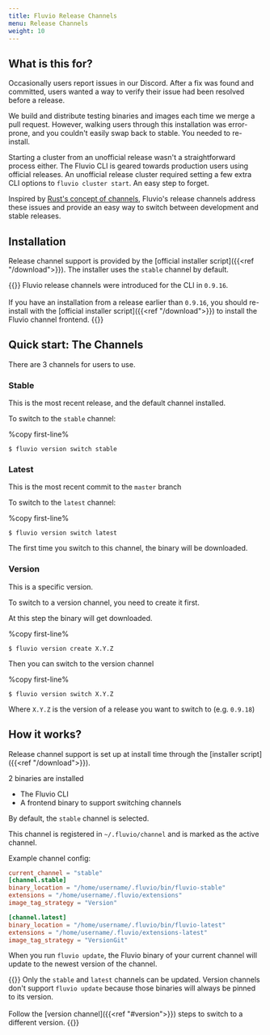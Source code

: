 ```yaml
---
title: Fluvio Release Channels
menu: Release Channels
weight: 10
---
```


## What is this for?

Occasionally users report issues in our Discord. After a fix was found and committed, users wanted a way to verify their issue had been resolved before a release.

We build and distribute testing binaries and images each time we merge a pull request. However, walking users through this installation was error-prone, and you couldn't easily swap back to stable. You needed to re-install.

Starting a cluster from an unofficial release wasn't a straightforward process either. The Fluvio CLI is geared towards production users using official releases. An unofficial release cluster required setting a few extra CLI options to `fluvio cluster start`. An easy step to forget.

Inspired by [Rust's concept of channels](https://rust-lang.github.io/rustup/concepts/channels.html), Fluvio's release channels address these issues and provide an easy way to switch between development and stable releases.

## Installation

Release channel support is provided by the [official installer script]({{<ref "/download">}}). The installer uses the `stable` channel by default. 

{{<caution>}}
Fluvio release channels were introduced for the CLI in `0.9.16`.
<br><br>
If you have an installation from a release earlier than `0.9.16`, you should re-install with the [official installer script]({{<ref "/download">}}) to install the Fluvio channel frontend.
{{</caution>}}

## Quick start: The Channels

There are 3 channels for users to use.

### Stable
This is the most recent release, and the default channel installed.

To switch to the `stable` channel:

%copy first-line%
```shell
$ fluvio version switch stable
```

### Latest
This is the most recent commit to the `master` branch

To switch to the `latest` channel:

%copy first-line%
```shell
$ fluvio version switch latest 
```

The first time you switch to this channel, the binary will be downloaded.

### Version
This is a specific version.

To switch to a version channel, you need to create it first.

At this step the binary will get downloaded.

%copy first-line%
```shell
$ fluvio version create X.Y.Z 
```

Then you can switch to the version channel

%copy first-line%
```shell
$ fluvio version switch X.Y.Z 
```

Where `X.Y.Z` is the version of a release you want to switch to (e.g. `0.9.18`)

## How it works?

Release channel support is set up at install time through the [installer script]({{<ref "/download">}}).

2 binaries are installed
* The Fluvio CLI
* A frontend binary to support switching channels

By default, the `stable` channel is selected.

This channel is registered in `~/.fluvio/channel` and is marked as the active channel.

Example channel config:

```toml
current_channel = "stable"
[channel.stable]
binary_location = "/home/username/.fluvio/bin/fluvio-stable"
extensions = "/home/username/.fluvio/extensions"
image_tag_strategy = "Version"

[channel.latest]
binary_location = "/home/username/.fluvio/bin/fluvio-latest"
extensions = "/home/username/.fluvio/extensions-latest"
image_tag_strategy = "VersionGit"
```

When you run `fluvio update`, the Fluvio binary of your current channel will update to the newest version of the channel.

{{<caution>}}
Only the `stable` and `latest` channels can be updated. Version channels don't support `fluvio update`  because those binaries will always be pinned to its version.
<br><br>
Follow the [version channel]({{<ref "#version">}}) steps to switch to a different version.
{{</caution>}}

